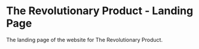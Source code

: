 # The Revolutionary Product - Landing Page

The landing page of the website for The Revolutionary Product.
